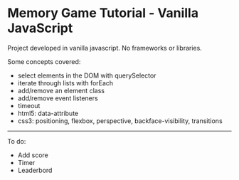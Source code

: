 # Memory Game Tutorial - Vanilla JavaScript

Project developed in vanilla javascript. No frameworks or libraries.

Some concepts covered:

* select elements in the DOM with querySelector
* iterate through lists with forEach
* add/remove an element class
* add/remove event listeners
* timeout
* html5: data-attribute
* css3: positioning, flexbox, perspective, backface-visibility, transitions

---

To do: 
* Add score
* Timer
* Leaderbord